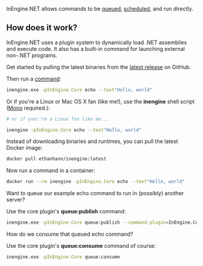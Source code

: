 InEngine.NET allows commands to be [queued](queuing), [scheduled](scheduling), and run directly.

## How does it work?

InEngine.NET uses a plugin system to dynamically load .NET assemblies and execute code. 
It also has a built-in command for launching external non-.NET programs.

Get started by pulling the latest binaries from the [latest release](https://github.com/InEngine-NET/InEngine.NET/releases) on GitHub.

Then run a [command](commands):

```bash
inengine.exe -pInEngine.Core echo --text"Hello, world"
```
Or if you\'re a Linux or Mac OS X fan (like me!), use the **inengine** shell script ([Mono](http://www.mono-project.com/download/) required.):

```bash
# or if you\'re a Linux fan like me... 

inengine -pInEngine.Core echo --text"Hello, world"
```

Instead of downloading binaries and runtimes, you can pull the latest Docker image:

```bash
docker pull ethanhann/inengine:latest
```

Now run a command in a container:

```bash
docker run --rm inengine -pInEngine.Core echo --text"Hello, world"
``` 

Want to queue our example echo command to run in (possibly) another server?

Use the core plugin's **queue:publish** command:

```bash
inengine.exe -pInEngine.Core queue:publish --command-plugin=InEngine.Core.dll --command-verb=echo --args "text=Hello, world"
``` 

How do we consume that queued echo command?

Use the core plugin's **queue:consume** command of course:

```bash
inengine.exe -pInEngine.Core queue:consume
``` 
